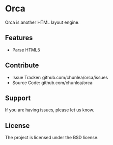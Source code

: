 Orca
========

Orca is another HTML layout engine.

Features
--------

- Parse HTML5
<!-- - Make things faster -->

<!-- Installation -->
<!-- ------------ -->

Contribute
----------

- Issue Tracker: github.com/chunlea/orca/issues
- Source Code: github.com/chunlea/orca

Support
-------

If you are having issues, please let us know.
<!-- We have a mailing list located at: project@google-groups.com -->

License
-------

The project is licensed under the BSD license.
